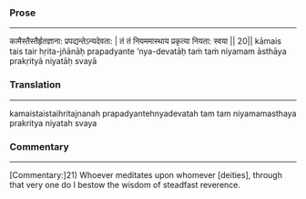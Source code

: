 ### Prose 
 --- 
कामैस्तैस्तैर्हृतज्ञाना: प्रपद्यन्तेऽन्यदेवता: |
तं तं नियममास्थाय प्रकृत्या नियता: स्वया || 20||
kāmais tais tair hṛita-jñānāḥ prapadyante ’nya-devatāḥ
taṁ taṁ niyamam āsthāya prakṛityā niyatāḥ svayā

### Translation 
 --- 
kamaistaistaihritajnanah prapadyantehnyadevatah tam tam niyamamasthaya prakritya niyatah svaya

### Commentary 
 --- 
[Commentary:]21) Whoever meditates upon whomever [deities], through that very one do I bestow the wisdom of steadfast reverence.